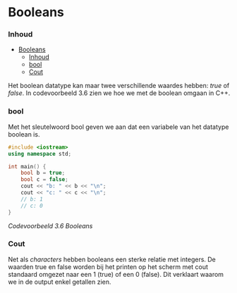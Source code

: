 # Booleans [](title-id)

### Inhoud[](toc-id)
- [Booleans ](#booleans-)
    - [Inhoud](#inhoud)
    - [bool](#bool)
    - [Cout](#cout)


Het boolean datatype kan maar twee verschillende waardes hebben: *true* of *false*. 
In codevoorbeeld 3.6 zien we hoe we met de boolean omgaan in C++.

### bool
Met het sleutelwoord bool geven we aan dat een variabele van het datatype boolean is.

```c++
#include <iostream>
using namespace std;

int main() {
    bool b = true;
    bool c = false;
    cout << "b: " << b << "\n";
    cout << "c: " << c << "\n";
    // b: 1
    // c: 0
}
```
*Codevoorbeeld 3.6 Booleans*

### Cout
Net als *characters* hebben booleans een sterke relatie met integers. De waarden true en
false worden bij het printen op het scherm met cout standaard omgezet naar een 1 (true) of
een 0 (false). Dit verklaart waarom we in de output enkel getallen zien.